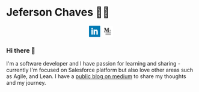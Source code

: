 # Jeferson Chaves 👨‍💻
<p align='center'>
  <a href="https://www.linkedin.com/in/jefersonchaves/"><img height="30" src="https://raw.githubusercontent.com/jefersonchaves/jefersonchaves/main/icon/linkedin.png"></a>
  <a href="https://medium.com/@jefersonchaves/"><img height="30" src="https://raw.githubusercontent.com/jefersonchaves/jefersonchaves/main/icon/medium.jpg"></a>
</p>

### Hi there 👋

I'm a software developer and I have passion for learning and sharing - currently I'm focused on Salesforce platform but also love other areas such as Agile, and Lean.
I have a [public blog on medium](https://jefersonchaves.medium.com/) to share my thoughts and my journey.


<!--
**jefersonchaves/jefersonchaves** is a ✨ _special_ ✨ repository because its `README.md` (this file) appears on your GitHub profile.

Here are some ideas to get you started:

- 🔭 I’m currently working on ...
- 🌱 I’m currently learning ...
- 👯 I’m looking to collaborate on ...
- 🤔 I’m looking for help with ...
- 💬 Ask me about ...
- 📫 How to reach me: ...
- 😄 Pronouns: ...
- ⚡ Fun fact: ...
-->
